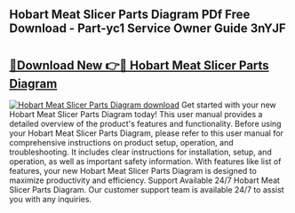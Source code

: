## Hobart Meat Slicer Parts Diagram PDf Free Download - Part-yc1 Service Owner Guide 3nYJF

# <h2><a href="http://dfuoe4m.blite.top/?on=Hobart+Meat+Slicer+Parts+Diagram">🔗Download New 👉🔴 Hobart Meat Slicer Parts Diagram</a></h2>

[![Hobart Meat Slicer Parts Diagram download](https://i.imgur.com/lujVjoI.png)](http://dfuoe4m.blite.top/?on=Hobart+Meat+Slicer+Parts+Diagram)
Get started with your new Hobart Meat Slicer Parts Diagram today! This user manual provides a detailed overview of the product's features and functionality. Before using your Hobart Meat Slicer Parts Diagram, please refer to this user manual for comprehensive instructions on product setup, operation, and troubleshooting. It includes clear instructions for installation, setup, and operation, as well as important safety information. With features like list of features, your new Hobart Meat Slicer Parts Diagram is designed to maximize productivity and efficiency. Support Available 24/7 Hobart Meat Slicer Parts Diagram. Our customer support team is available 24/7 to assist you with any inquiries.
